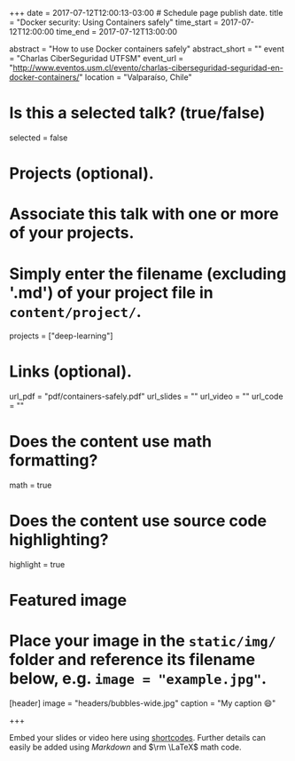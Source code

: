+++
date = 2017-07-12T12:00:13-03:00  # Schedule page publish date.
title = "Docker security: Using Containers safely"
time_start = 2017-07-12T12:00:00
time_end = 2017-07-12T13:00:00


abstract = "How to use Docker containers safely"
abstract_short = ""
event = "Charlas CiberSeguridad UTFSM"
event_url = "http://www.eventos.usm.cl/evento/charlas-ciberseguridad-seguridad-en-docker-containers/"
location = "Valparaíso, Chile"

# Is this a selected talk? (true/false)
selected = false

# Projects (optional).
#   Associate this talk with one or more of your projects.
#   Simply enter the filename (excluding '.md') of your project file in `content/project/`.
projects = ["deep-learning"]

# Links (optional).
url_pdf = "pdf/containers-safely.pdf"
url_slides = ""
url_video = ""
url_code = ""

# Does the content use math formatting?
math = true

# Does the content use source code highlighting?
highlight = true

# Featured image
# Place your image in the `static/img/` folder and reference its filename below, e.g. `image = "example.jpg"`.
[header]
image = "headers/bubbles-wide.jpg"
caption = "My caption :smile:"

+++

Embed your slides or video here using [shortcodes](https://sourcethemes.com/academic/post/writing-markdown-latex/). Further details can easily be added using *Markdown* and $\rm \LaTeX$ math code.
